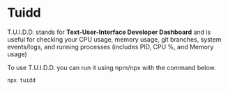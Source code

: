 # Tuidd

T.U.I.D.D. stands for **Text-User-Interface Developer Dashboard** and is useful for checking your CPU usage, memory usage, git branches, system events/logs, and running processes (includes PID, CPU %, and Memory usage)

To use T.U.I.D.D. you can run it using npm/npx with the command below.

```bash
npx tuidd
```
